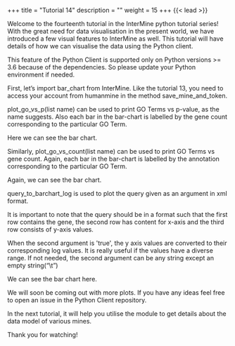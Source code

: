 +++
title = "Tutorial 14"
description = ""
weight = 15
+++
{{< lead >}}
<br/>


Welcome to the fourteenth tutorial in the InterMine python tutorial series! With the great need for data visualisation in the present world, we have introduced a few visual features to InterMine as well. This tutorial will have details of how we can visualise the data using the Python client.

This feature of the Python Client is supported only on Python versions >= 3.6 because of the dependencies. So please update your Python environment if needed.

First, let’s import bar_chart from InterMine. Like the tutorial 13, you need to access your account from humanmine in the method save_mine_and_token.

plot_go_vs_p(list name) can be used to print GO Terms vs p-value, as the name suggests. Also each bar in the bar-chart is labelled by the gene count corresponding to the particular GO Term.

Here we can see the bar chart.

Similarly, plot_go_vs_count(list name) can be used to print GO Terms vs gene count. Again, each bar in the bar-chart is labelled by the annotation corresponding to the particular GO Term.

Again, we can see the bar chart.

query_to_barchart_log is used to plot the query given as an argument in xml format.

It is important to note that the query should be in a format such that the first row contains the gene, the second row has content for x-axis and the third row consists of y-axis values.

When the second argument is 'true', the y axis values are converted to their corresponding log values. It is really useful if the values have a diverse range. If not needed, the second argument can be any string except an empty string(“\t”)

We can see the bar chart here.

We will soon be coming out with more plots. If you have any ideas feel free to open an issue in the Python Client repository.

In the next tutorial, it will help you utilise the module to get details about the data model of various mines.

Thank you for watching!
